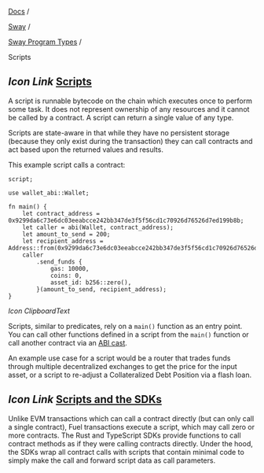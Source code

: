 [Docs](https://docs.fuel.network/) /

[Sway](https://docs.fuel.network/docs/sway/) /

[Sway Program Types](https://docs.fuel.network/docs/sway/sway-program-types/) /

Scripts

## _Icon Link_ [Scripts](https://docs.fuel.network/docs/sway/sway-program-types/scripts/\#scripts)

A script is runnable bytecode on the chain which executes once to perform some task. It does not represent ownership of any resources and it cannot be called by a contract. A script can return a single value of any type.

Scripts are state-aware in that while they have no persistent storage (because they only exist during the transaction) they can call contracts and act based upon the returned values and results.

This example script calls a contract:

```fuel_Box fuel_Box-idXKMmm-css
script;

use wallet_abi::Wallet;

fn main() {
    let contract_address = 0x9299da6c73e6dc03eeabcce242bb347de3f5f56cd1c70926d76526d7ed199b8b;
    let caller = abi(Wallet, contract_address);
    let amount_to_send = 200;
    let recipient_address = Address::from(0x9299da6c73e6dc03eeabcce242bb347de3f5f56cd1c70926d76526d7ed199b8b);
    caller
        .send_funds {
            gas: 10000,
            coins: 0,
            asset_id: b256::zero(),
        }(amount_to_send, recipient_address);
}

```

_Icon ClipboardText_

Scripts, similar to predicates, rely on a `main()` function as an entry point. You can call other functions defined in a script from the `main()` function or call another contract via an [ABI cast](https://docs.fuel.network/docs/sway/sway-program-types/smart_contracts/#calling-a-smart-contract-from-a-script).

An example use case for a script would be a router that trades funds through multiple decentralized exchanges to get the price for the input asset, or a script to re-adjust a Collateralized Debt Position via a flash loan.

## _Icon Link_ [Scripts and the SDKs](https://docs.fuel.network/docs/sway/sway-program-types/scripts/\#scripts-and-the-sdks)

Unlike EVM transactions which can call a contract directly (but can only call a single contract), Fuel transactions execute a script, which may call zero or more contracts. The Rust and TypeScript SDKs provide functions to call contract methods as if they were calling contracts directly. Under the hood, the SDKs wrap all contract calls with scripts that contain minimal code to simply make the call and forward script data as call parameters.